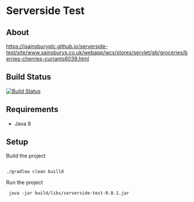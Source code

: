 # Serverside Test

## About

https://jsainsburyplc.github.io/serverside-test/site/www.sainsburys.co.uk/webapp/wcs/stores/servlet/gb/groceries/berries-cherries-currants6039.html

## Build Status

[![Build Status](https://travis-ci.org/davetrencher/sainsburys.svg?branch=master)](https://travis-ci.org/davetrencher/sainsburys)

## Requirements

 * Java 8
 
## Setup

Build the project

```

./gradlew clean builld

```
Run the project

```
 java -jar build/libs/serverside-test-0.0.1.jar
```